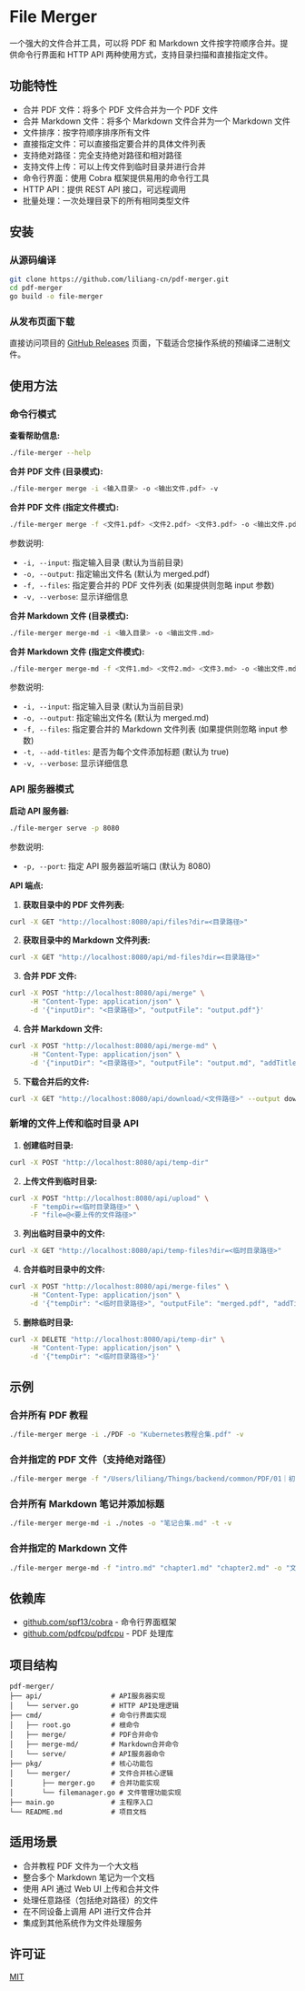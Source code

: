 # File Merger

一个强大的文件合并工具，可以将 PDF 和 Markdown 文件按字符顺序合并。提供命令行界面和 HTTP API 两种使用方式，支持目录扫描和直接指定文件。

## 功能特性

- 合并 PDF 文件：将多个 PDF 文件合并为一个 PDF 文件
- 合并 Markdown 文件：将多个 Markdown 文件合并为一个 Markdown 文件
- 文件排序：按字符顺序排序所有文件
- 直接指定文件：可以直接指定要合并的具体文件列表
- 支持绝对路径：完全支持绝对路径和相对路径
- 支持文件上传：可以上传文件到临时目录并进行合并
- 命令行界面：使用 Cobra 框架提供易用的命令行工具
- HTTP API：提供 REST API 接口，可远程调用
- 批量处理：一次处理目录下的所有相同类型文件

## 安装

### 从源码编译

```bash
git clone https://github.com/liliang-cn/pdf-merger.git
cd pdf-merger
go build -o file-merger
```

### 从发布页面下载

直接访问项目的 [GitHub Releases](https://github.com/liliang-cn/pdf-merger/releases) 页面，下载适合您操作系统的预编译二进制文件。

## 使用方法

### 命令行模式

**查看帮助信息:**

```bash
./file-merger --help
```

**合并 PDF 文件 (目录模式):**

```bash
./file-merger merge -i <输入目录> -o <输出文件.pdf> -v
```

**合并 PDF 文件 (指定文件模式):**

```bash
./file-merger merge -f <文件1.pdf> <文件2.pdf> <文件3.pdf> -o <输出文件.pdf> -v
```

参数说明:

- `-i, --input`: 指定输入目录 (默认为当前目录)
- `-o, --output`: 指定输出文件名 (默认为 merged.pdf)
- `-f, --files`: 指定要合并的 PDF 文件列表 (如果提供则忽略 input 参数)
- `-v, --verbose`: 显示详细信息

**合并 Markdown 文件 (目录模式):**

```bash
./file-merger merge-md -i <输入目录> -o <输出文件.md>
```

**合并 Markdown 文件 (指定文件模式):**

```bash
./file-merger merge-md -f <文件1.md> <文件2.md> <文件3.md> -o <输出文件.md>
```

参数说明:

- `-i, --input`: 指定输入目录 (默认为当前目录)
- `-o, --output`: 指定输出文件名 (默认为 merged.md)
- `-f, --files`: 指定要合并的 Markdown 文件列表 (如果提供则忽略 input 参数)
- `-t, --add-titles`: 是否为每个文件添加标题 (默认为 true)
- `-v, --verbose`: 显示详细信息

### API 服务器模式

**启动 API 服务器:**

```bash
./file-merger serve -p 8080
```

参数说明:

- `-p, --port`: 指定 API 服务器监听端口 (默认为 8080)

**API 端点:**

1. **获取目录中的 PDF 文件列表:**

```bash
curl -X GET "http://localhost:8080/api/files?dir=<目录路径>"
```

2. **获取目录中的 Markdown 文件列表:**

```bash
curl -X GET "http://localhost:8080/api/md-files?dir=<目录路径>"
```

3. **合并 PDF 文件:**

```bash
curl -X POST "http://localhost:8080/api/merge" \
     -H "Content-Type: application/json" \
     -d '{"inputDir": "<目录路径>", "outputFile": "output.pdf"}'
```

4. **合并 Markdown 文件:**

```bash
curl -X POST "http://localhost:8080/api/merge-md" \
     -H "Content-Type: application/json" \
     -d '{"inputDir": "<目录路径>", "outputFile": "output.md", "addTitles": true}'
```

5. **下载合并后的文件:**

```bash
curl -X GET "http://localhost:8080/api/download/<文件路径>" --output downloaded_file
```

### 新增的文件上传和临时目录 API

1. **创建临时目录:**

```bash
curl -X POST "http://localhost:8080/api/temp-dir"
```

2. **上传文件到临时目录:**

```bash
curl -X POST "http://localhost:8080/api/upload" \
     -F "tempDir=<临时目录路径>" \
     -F "file=@<要上传的文件路径>"
```

3. **列出临时目录中的文件:**

```bash
curl -X GET "http://localhost:8080/api/temp-files?dir=<临时目录路径>"
```

4. **合并临时目录中的文件:**

```bash
curl -X POST "http://localhost:8080/api/merge-files" \
     -H "Content-Type: application/json" \
     -d '{"tempDir": "<临时目录路径>", "outputFile": "merged.pdf", "addTitles": true}'
```

5. **删除临时目录:**

```bash
curl -X DELETE "http://localhost:8080/api/temp-dir" \
     -H "Content-Type: application/json" \
     -d '{"tempDir": "<临时目录路径>"}'
```

## 示例

### 合并所有 PDF 教程

```bash
./file-merger merge -i ./PDF -o "Kubernetes教程合集.pdf" -v
```

### 合并指定的 PDF 文件（支持绝对路径）

```bash
./file-merger merge -f "/Users/liliang/Things/backend/common/PDF/01｜初识容器：万事开头难.pdf" "/Users/liliang/Things/backend/common/PDF/02｜被隔离的进程：一起来看看容器的本质.pdf" -o "k8s入门.pdf" -v
```

### 合并所有 Markdown 笔记并添加标题

```bash
./file-merger merge-md -i ./notes -o "笔记合集.md" -t -v
```

### 合并指定的 Markdown 文件

```bash
./file-merger merge-md -f "intro.md" "chapter1.md" "chapter2.md" -o "文档.md" -v
```

## 依赖库

- [github.com/spf13/cobra](https://github.com/spf13/cobra) - 命令行界面框架
- [github.com/pdfcpu/pdfcpu](https://github.com/pdfcpu/pdfcpu) - PDF 处理库

## 项目结构

```
pdf-merger/
├── api/                 # API服务器实现
│   └── server.go        # HTTP API处理逻辑
├── cmd/                 # 命令行界面实现
│   ├── root.go          # 根命令
│   ├── merge/           # PDF合并命令
│   ├── merge-md/        # Markdown合并命令
│   └── serve/           # API服务器命令
├── pkg/                 # 核心功能包
│   └── merger/          # 文件合并核心逻辑
│       ├── merger.go    # 合并功能实现
│       └── filemanager.go # 文件管理功能实现
├── main.go              # 主程序入口
└── README.md            # 项目文档
```

## 适用场景

- 合并教程 PDF 文件为一个大文档
- 整合多个 Markdown 笔记为一个文档
- 使用 API 通过 Web UI 上传和合并文件
- 处理任意路径（包括绝对路径）的文件
- 在不同设备上调用 API 进行文件合并
- 集成到其他系统作为文件处理服务

## 许可证

[MIT](https://opensource.org/licenses/MIT)
